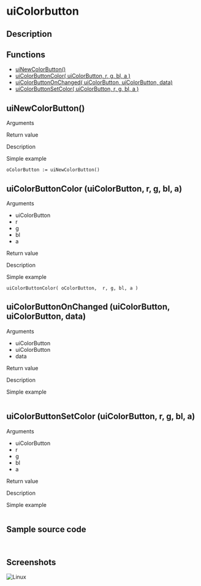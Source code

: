# **uiColorbutton**

## Description

## Functions
- [uiNewColorButton()](#uinewcolorbutton)
- [uiColorButtonColor( uiColorButton, r, g, bl, a )](#uicolorbuttoncolor-uicolorbutton-r-g-bl-a)
- [uiColorButtonOnChanged( uiColorButton, uiColorButton, data)](#uicolorbuttononchanged-uicolorbutton-uicolorbutton-data)
- [uiColorButtonSetColor( uiColorButton, r, g, bl, a )](#uicolorbuttonsetcolor-uicolorbutton-r-g-bl-a)

## uiNewColorButton()
Arguments

Return value

Description

Simple example
```harbour
oColorButton := uiNewColorButton()
```
## uiColorButtonColor (uiColorButton, r, g, bl, a)
Arguments
- uiColorButton
- r
- g
- bl
- a

Return value

Description

Simple example
```harbour
uiColorButtonColor( oColorButton,  r, g, bl, a )
```
## uiColorButtonOnChanged (uiColorButton, uiColorButton, data)
Arguments
- uiColorButton
- uiColorButton
- data

Return value

Description

Simple example
```harbour

```
## uiColorButtonSetColor (uiColorButton, r, g, bl, a)
Arguments
- uiColorButton
- r
- g
- bl
- a

Return value

Description

Simple example
```harbour

```
## Sample source code
```harbour


```
## Screenshots
![Linux](../tutorial/uiColorbutton_Linux.png "With family Linux Elementary desktop Pantheon, based on GNOME")
